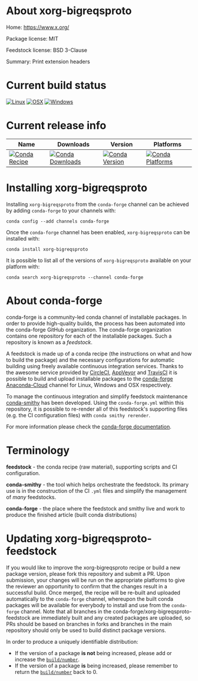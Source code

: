 About xorg-bigreqsproto
=======================

Home: https://www.x.org/

Package license: MIT

Feedstock license: BSD 3-Clause

Summary: Print extension headers



Current build status
====================

[![Linux](https://img.shields.io/circleci/project/github/conda-forge/xorg-bigreqsproto-feedstock/master.svg?label=Linux)](https://circleci.com/gh/conda-forge/xorg-bigreqsproto-feedstock)
[![OSX](https://img.shields.io/travis/conda-forge/xorg-bigreqsproto-feedstock/master.svg?label=macOS)](https://travis-ci.org/conda-forge/xorg-bigreqsproto-feedstock)
[![Windows](https://img.shields.io/appveyor/ci/conda-forge/xorg-bigreqsproto-feedstock/master.svg?label=Windows)](https://ci.appveyor.com/project/conda-forge/xorg-bigreqsproto-feedstock/branch/master)

Current release info
====================

| Name | Downloads | Version | Platforms |
| --- | --- | --- | --- |
| [![Conda Recipe](https://img.shields.io/badge/recipe-xorg--bigreqsproto-green.svg)](https://anaconda.org/conda-forge/xorg-bigreqsproto) | [![Conda Downloads](https://img.shields.io/conda/dn/conda-forge/xorg-bigreqsproto.svg)](https://anaconda.org/conda-forge/xorg-bigreqsproto) | [![Conda Version](https://img.shields.io/conda/vn/conda-forge/xorg-bigreqsproto.svg)](https://anaconda.org/conda-forge/xorg-bigreqsproto) | [![Conda Platforms](https://img.shields.io/conda/pn/conda-forge/xorg-bigreqsproto.svg)](https://anaconda.org/conda-forge/xorg-bigreqsproto) |

Installing xorg-bigreqsproto
============================

Installing `xorg-bigreqsproto` from the `conda-forge` channel can be achieved by adding `conda-forge` to your channels with:

```
conda config --add channels conda-forge
```

Once the `conda-forge` channel has been enabled, `xorg-bigreqsproto` can be installed with:

```
conda install xorg-bigreqsproto
```

It is possible to list all of the versions of `xorg-bigreqsproto` available on your platform with:

```
conda search xorg-bigreqsproto --channel conda-forge
```


About conda-forge
=================

conda-forge is a community-led conda channel of installable packages.
In order to provide high-quality builds, the process has been automated into the
conda-forge GitHub organization. The conda-forge organization contains one repository
for each of the installable packages. Such a repository is known as a *feedstock*.

A feedstock is made up of a conda recipe (the instructions on what and how to build
the package) and the necessary configurations for automatic building using freely
available continuous integration services. Thanks to the awesome service provided by
[CircleCI](https://circleci.com/), [AppVeyor](https://www.appveyor.com/)
and [TravisCI](https://travis-ci.org/) it is possible to build and upload installable
packages to the [conda-forge](https://anaconda.org/conda-forge)
[Anaconda-Cloud](https://anaconda.org/) channel for Linux, Windows and OSX respectively.

To manage the continuous integration and simplify feedstock maintenance
[conda-smithy](https://github.com/conda-forge/conda-smithy) has been developed.
Using the ``conda-forge.yml`` within this repository, it is possible to re-render all of
this feedstock's supporting files (e.g. the CI configuration files) with ``conda smithy rerender``.

For more information please check the [conda-forge documentation](https://conda-forge.org/docs/).

Terminology
===========

**feedstock** - the conda recipe (raw material), supporting scripts and CI configuration.

**conda-smithy** - the tool which helps orchestrate the feedstock.
                   Its primary use is in the construction of the CI ``.yml`` files
                   and simplify the management of *many* feedstocks.

**conda-forge** - the place where the feedstock and smithy live and work to
                  produce the finished article (built conda distributions)


Updating xorg-bigreqsproto-feedstock
====================================

If you would like to improve the xorg-bigreqsproto recipe or build a new
package version, please fork this repository and submit a PR. Upon submission,
your changes will be run on the appropriate platforms to give the reviewer an
opportunity to confirm that the changes result in a successful build. Once
merged, the recipe will be re-built and uploaded automatically to the
`conda-forge` channel, whereupon the built conda packages will be available for
everybody to install and use from the `conda-forge` channel.
Note that all branches in the conda-forge/xorg-bigreqsproto-feedstock are
immediately built and any created packages are uploaded, so PRs should be based
on branches in forks and branches in the main repository should only be used to
build distinct package versions.

In order to produce a uniquely identifiable distribution:
 * If the version of a package **is not** being increased, please add or increase
   the [``build/number``](https://conda.io/docs/user-guide/tasks/build-packages/define-metadata.html#build-number-and-string).
 * If the version of a package **is** being increased, please remember to return
   the [``build/number``](https://conda.io/docs/user-guide/tasks/build-packages/define-metadata.html#build-number-and-string)
   back to 0.
